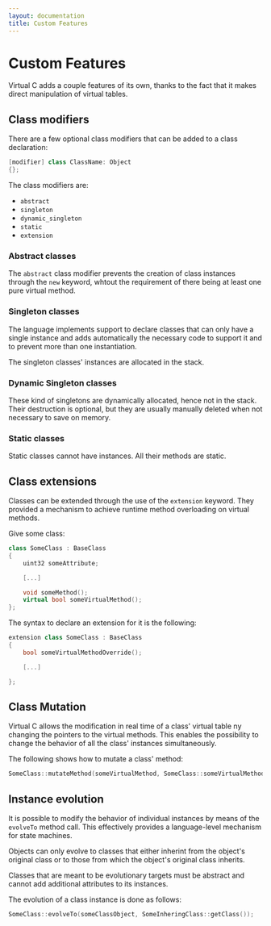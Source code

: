 ```yaml
---
layout: documentation
title: Custom Features
---
```


# Custom Features

Virtual C adds a couple features of its own, thanks to the fact that it makes direct manipulation of virtual tables.

## Class modifiers

There are a few optional class modifiers that can be added to a class declaration:

```cpp
[modifier] class ClassName: Object
{};
```

The class modifiers are:

- `abstract`
- `singleton`
- `dynamic_singleton`
- `static`
- `extension`

### Abstract classes

The `abstract` class modifier prevents the creation of class instances through the `new` keyword, whtout the requirement of there being at least one pure virtual method.

### Singleton classes

The language implements support to declare classes that can only have a single instance and adds automatically the necessary code to support it and to prevent more than one instantiation.

The singleton classes' instances are allocated in the stack.

### Dynamic Singleton classes

These kind of singletons are dynamically allocated, hence not in the stack. Their destruction is optional, but they are usually manually deleted when not necessary to save on memory.

### Static classes

Static classes cannot have instances. All their methods are static.

## Class extensions

Classes can be extended through the use of the `extension` keyword. They provided a mechanism to achieve runtime method overloading on virtual methods.

Give some class:

```cpp
class SomeClass : BaseClass
{
    uint32 someAttribute;

    [...]

    void someMethod();
    virtual bool someVirtualMethod();
};
```

The syntax to declare an extension for it is the following:

```cpp
extension class SomeClass : BaseClass
{
    bool someVirtualMethodOverride();

    [...]

};
```

## Class Mutation

Virtual C allows the modification in real time of a class' virtual table ny changing the pointers to the virtual methods. This enables the possibility to change the behavior of all the class' instances simultaneously.

The following shows how to mutate a class' method:

```cpp
SomeClass::mutateMethod(someVirtualMethod, SomeClass::someVirtualMethodOverride);
```

## Instance evolution

It is possible to modify the behavior of individual instances by means of the `evolveTo` method call. This effectively provides a language-level mechanism for state machines.

Objects can only evolve to classes that either inherint from the object's original class or to those from which the object's original class inherits.

Classes that are meant to be evolutionary targets must be abstract and cannot add additional attributes to its instances.

The evolution of a class instance is done as follows:

```cpp
SomeClass::evolveTo(someClassObject, SomeInheringClass::getClass());
```
